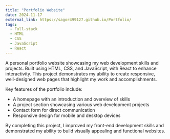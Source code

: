 ```yaml
---
title: "Portfolio Website"
date: 2024-11-17
external_link: https://sagor499127.github.io/Portfolio/
tags:
  - Full-stack
  - HTML
  - CSS
  - JavaScript
  - React
---
```


A personal portfolio website showcasing my web development skills and projects. Built using HTML, CSS, and JavaScript, with React to enhance interactivity. This project demonstrates my ability to create responsive, well-designed web pages that highlight my work and accomplishments.

<!--more-->

Key features of the portfolio include:
- A homepage with an introduction and overview of skills
- A project section showcasing various web development projects
- Contact form for direct communication
- Responsive design for mobile and desktop devices

By completing this project, I improved my front-end development skills and demonstrated my ability to build visually appealing and functional websites.